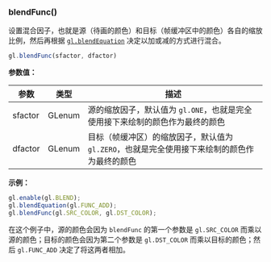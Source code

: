 ### blendFunc()

设置混合因子，也就是源（待画的颜色）和目标（帧缓冲区中的颜色）各自的缩放比例，然后再根据 [`gl.blendEquation`](#blendEquation) 决定以加或减的方式进行混合。

```js
gl.blendFunc(sfactor, dfactor)
```

**参数值：**

|参数|类型|描述|
|-|-|-|
|sfactor|GLenum|源的缩放因子，默认值为 `gl.ONE`，也就是完全使用接下来绘制的颜色作为最终的颜色|
|dfactor|GLenum|目标（帧缓冲区）的缩放因子，默认值为 `gl.ZERO`，也就是完全使用接下来绘制的颜色作为最终的颜色|

**示例：**

```js
gl.enable(gl.BLEND);
gl.blendEquation(gl.FUNC_ADD);
gl.blendFunc(gl.SRC_COLOR, gl.DST_COLOR);
```

在这个例子中，源的颜色会因为 `blendFunc` 的第一个参数是 `gl.SRC_COLOR` 而乘以源的颜色；目标的颜色会因为第二个参数是 `gl.DST_COLOR` 而乘以目标的颜色；然后 `gl.FUNC_ADD` 决定了将这两者相加。
